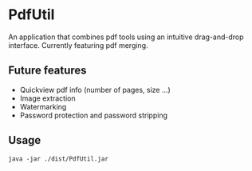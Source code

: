 # PdfUtil
An application that combines pdf tools using an intuitive drag-and-drop interface.
Currently featuring pdf merging.

## Future features
 - Quickview pdf info (number of pages, size ...)
 - Image extraction
 - Watermarking
 - Password protection and password stripping



## Usage
```
java -jar ./dist/PdfUtil.jar
```

